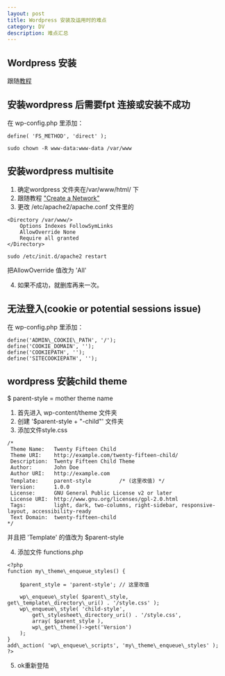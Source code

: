 ```yaml
---
layout: post
title: Wordpress 安装及运用时的难点
category: DV
description: 难点汇总
---
```


## Wordpress 安装
跟随[教程](https://linuxconfig.org/how-to-install-wordpress-on-debian-9-stretch-linux)



## 安装wordpress 后需要fpt 连接或安装不成功
在 wp-config.php 里添加：

```
define( 'FS_METHOD', 'direct' );

sudo chown -R www-data:www-data /var/www
```


## 安装wordpress multisite

1. 确定wordpress 文件夹在/var/www/html/ 下
2. 跟随教程 ["Create a Network"](https://codex.wordpress.org/Create_A_Network)
3. 更改 /etc/apache2/apache.conf 文件里的

```
<Directory /var/www/>
	Options Indexes FollowSymLinks
	AllowOverride None
	Require all granted
</Directory>

sudo /etc/init.d/apache2 restart
```

把AllowOverride 值改为 'All'

4. 如果不成功，就删库再来一次。


## 无法登入(cookie or potential sessions issue)
在 wp-config.php 里添加：

```
define('ADMIN\_COOKIE\_PATH', '/'); 
define('COOKIE_DOMAIN', ''); 
define('COOKIEPATH', ''); 
define('SITECOOKIEPATH', '');
```

## wordpress 安装child theme
$ parent-style = mother theme name  

1. 首先进入 wp-content/theme 文件夹
2. 创建 '$parent-style + "-child"' 文件夹
3. 添加文件style.css

```
/*
 Theme Name:   Twenty Fifteen Child
 Theme URI:    http://example.com/twenty-fifteen-child/
 Description:  Twenty Fifteen Child Theme
 Author:       John Doe
 Author URI:   http://example.com
 Template:     parent-style         /* (这里改值) */
 Version:      1.0.0
 License:      GNU General Public License v2 or later
 License URI:  http://www.gnu.org/licenses/gpl-2.0.html
 Tags:         light, dark, two-columns, right-sidebar, responsive-layout, accessibility-ready
 Text Domain:  twenty-fifteen-child
*/
```
并且把 'Template' 的值改为 $parent-style

4. 添加文件 functions.php

```
<?php
function my\_theme\_enqueue_styles() {

    $parent_style = 'parent-style'; // 这里改值

    wp\_enqueue\_style( $parent\_style, get\_template\_directory\_uri() . '/style.css' );
    wp\_enqueue\_style( 'child-style',
        get\_stylesheet\_directory_uri() . '/style.css',
        array( $parent_style ),
        wp\_get\_theme()->get('Version')
    );
}
add\_action( 'wp\_enqueue\_scripts', 'my\_theme\_enqueue\_styles' );
?>
```
5. ok重新登陆

